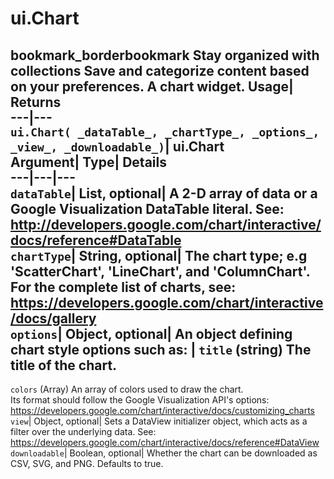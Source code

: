  
#  ui.Chart
bookmark_borderbookmark Stay organized with collections  Save and categorize content based on your preferences. 
A chart widget. 
Usage| Returns  
---|---  
`ui.Chart( _dataTable_, _chartType_, _options_, _view_, _downloadable_)`| ui.Chart  
Argument| Type| Details  
---|---|---  
`dataTable`| List, optional| A 2-D array of data or a Google Visualization DataTable literal. See: http://developers.google.com/chart/interactive/docs/reference#DataTable  
`chartType`| String, optional| The chart type; e.g 'ScatterChart', 'LineChart', and 'ColumnChart'. For the complete list of charts, see: https://developers.google.com/chart/interactive/docs/gallery  
`options`| Object, optional| An object defining chart style options such as:  | ` title ` (string) The title of the chart.  
---  
` colors ` (Array) An array of colors used to draw the chart.  
Its format should follow the Google Visualization API's options: https://developers.google.com/chart/interactive/docs/customizing_charts  
`view`| Object, optional| Sets a DataView initializer object, which acts as a filter over the underlying data. See: https://developers.google.com/chart/interactive/docs/reference#DataView  
`downloadable`| Boolean, optional| Whether the chart can be downloaded as CSV, SVG, and PNG. Defaults to true.  
